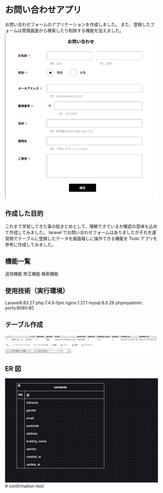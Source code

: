 # お問い合わせアプリ

お問い合わせフォームのアプリケーションを作成しました。
また、登録したフォームは管理画面から検索したり削除する機能を加えました。
![Alt text](<スクリーンショット 2023-08-04 19.20.32.png>)

## 作成した目的

これまで学習してきた事の総まとめとして、理解できているか確認の意味も込めて作成してみました。
laravel でお問い合わせフォームはありましたがそれを運営側でテーブルに登録したデータを画面越しに操作できる機能を Todo アプリを参考に作成してみました。

## 機能一覧
送信機能
修正機能
検索機能


## 使用技術（実行環境）

Laravel8.83.27
php:7.4.9-fpm
nginx:1.21.1
mysql:8.0.26
phpmyadmin: ports:8080:80

## テーブル作成
![Alt text](<スクリーンショット 2023-08-04 20.14.56.png>)

## ER 図
![Alt text](<スクリーンショット 2023-08-03 21.27.27.png>)# confirmation-test
